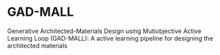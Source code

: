 # GAD-MALL
Generative Architected-Materials Design using Mutiobjective Active Learning Loop (GAD-MALL): A active learning pipeline for designing the architected materials
